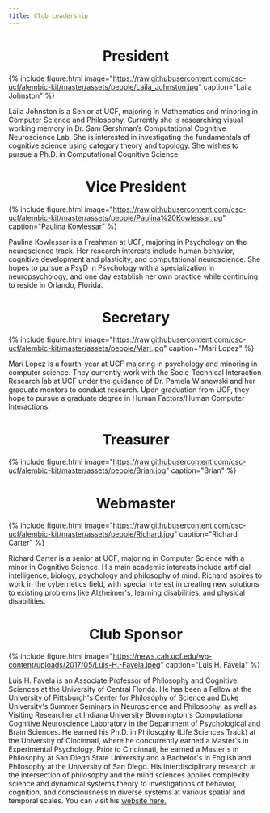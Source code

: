 ```yaml
---
title: Club Leadership
---
```




<h1 style="text-align:center;">President</h1>

{% include figure.html image="https://raw.githubusercontent.com/csc-ucf/alembic-kit/master/assets/people/Laila_Johnston.jpg" caption="Laila Johnston" %}

<p>Laila Johnston is a Senior at UCF, majoring in Mathematics and minoring in Computer Science and Philosophy. Currently she is researching visual working memory in Dr. Sam Gershman’s Computational Cognitive Neuroscience Lab. She is interested in investigating the fundamentals of cognitive science using category theory and topology. She wishes to pursue a Ph.D. in Computational Cognitive Science.</p>



<h1 style="text-align:center;">Vice President</h1>

{% include figure.html image="https://raw.githubusercontent.com/csc-ucf/alembic-kit/master/assets/people/Paulina%20Kowlessar.jpg" caption="Paulina Kowlessar" %}

<p>Paulina Kowlessar is a Freshman at UCF, majoring in Psychology on the neuroscience track. Her research interests include human behavior, cognitive development and plasticity, and computational neuroscience. She hopes to pursue a PsyD in Psychology with a specialization in neuropsychology, and one day establish her own practice while continuing to reside in Orlando, Florida.</p>




<h1 style="text-align:center;">Secretary</h1>

{% include figure.html image="https://raw.githubusercontent.com/csc-ucf/alembic-kit/master/assets/people/Mari.jpg" caption="Mari Lopez" %}

<p>Mari Lopez is a fourth-year at UCF majoring in psychology and minoring in computer science. They currently work with the Socio-Technical Interaction Research lab at UCF under the guidance of Dr. Pamela Wisnewski and her graduate mentors to conduct research. Upon graduation from UCF, they hope to pursue a graduate degree in Human Factors/Human Computer Interactions.</p>



<h1 style="text-align:center;">Treasurer</h1>

{% include figure.html image="https://raw.githubusercontent.com/csc-ucf/alembic-kit/master/assets/people/Brian.jpg" caption="Brian" %}

<p></p>




<h1 style="text-align:center;">Webmaster</h1>

{% include figure.html image="https://raw.githubusercontent.com/csc-ucf/alembic-kit/master/assets/people/Richard.jpg" caption="Richard Carter" %}

<p>Richard Carter is a senior at UCF, majoring in Computer Science with a minor in Cognitive Science. His main academic interests include artificial intelligence, biology, psychology and philosophy of mind. Richard aspires to work in the cybernetics field, with special interest in creating new solutions to existing problems like Alzheimer's, learning disabilities, and physical disabilities. </p>


<h1 style="text-align:center;">Club Sponsor</h1>

{% include figure.html image="https://news.cah.ucf.edu/wp-content/uploads/2017/05/Luis-H.-Favela.jpeg" caption="Luis H. Favela" %}

<p>Luis H. Favela is an Associate Professor of Philosophy and Cognitive Sciences at the University of Central Florida. He has been a Fellow at the University of Pittsburgh's Center for Philosophy of Science and Duke University's Summer Seminars in Neuroscience and Philosophy, as well as Visiting Researcher at Indiana University Bloomington's Computational Cognitive Neuroscience Laboratory in the Department of Psychological and Brain Sciences. He earned his Ph.D. in Philosophy (Life Sciences Track) at the University of Cincinnati, where he concurrently earned a Master's in Experimental Psychology. Prior to Cincinnati, he earned a Master's in Philosophy at San Diego State University and a Bachelor's in English and Philosophy at the University of San Diego. His interdisciplinary research at the intersection of philosophy and the mind sciences applies complexity science and dynamical systems theory to investigations of behavior, cognition, and consciousness in diverse systems at various spatial and temporal scales. You can visit his <a href="https://luishfavela.wixsite.com/luishfavela">website here.</a> </p>

